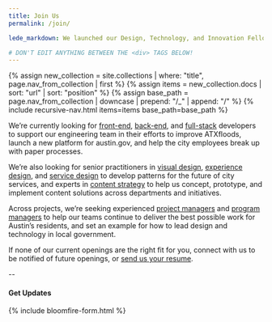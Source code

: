 ```yaml
---
title: Join Us
permalink: /join/

lede_markdown: We launched our Design, Technology, and Innovation Fellows program in June 2016 as an opportunity for Austin’s passionate and civic-minded designers and developers to bring the principles, values, and practices of the technology sector into government.

# DON'T EDIT ANYTHING BETWEEN THE <div> TAGS BELOW!
---
```


<div class="hidden-md hidden-lg hidden-xl" role="menu">
{% assign new_collection = site.collections | where: "title", page.nav_from_collection | first %}
{% assign items = new_collection.docs | sort: "url" | sort: "position" %}
{% assign base_path = page.nav_from_collection | downcase | prepend: "/_" | append: "/"  %}
{% include recursive-nav.html items=items base_path=base_path  %}
</div>

We’re currently looking for [front-end](https://cityofaustin.github.io/innovation-fellows/join/positions/front-end-developer/), [back-end](https://cityofaustin.github.io/innovation-fellows/join/positions/back-end-developer/), and [full-stack](https://cityofaustin.github.io/innovation-fellows/join/positions/full-stack-developer/) developers to support our engineering team in their efforts to improve ATXfloods, launch a new platform for austin.gov, and help the city employees break up with paper processes. 

We’re also looking for senior practitioners in [visual design](https://cityofaustin.github.io/innovation-fellows/join/positions/ui-designer/), [experience design](https://cityofaustin.github.io/innovation-fellows/join/positions/ux-designer/), and [service design](https://cityofaustin.github.io/innovation-fellows/join/positions/service-designer/) to develop patterns for the future of city services, and experts in [content strategy](https://cityofaustin.github.io/innovation-fellows/join/positions/content-strategist/) to help us concept, prototype, and implement content solutions across departments and initiatives.
  
Across projects, we’re seeking experienced [project managers](https://cityofaustin.github.io/innovation-fellows/join/positions/agile-project-manager/) and [program managers](https://cityofaustin.github.io/innovation-fellows/join/positions/program-manager/) to help our teams continue to deliver the best possible work for Austin’s residents, and set an example for how to lead design and technology in local government.

If none of our current openings are the right fit for you, connect with us to be notified of future openings, or [send us your resume](https://jobs.lever.co/austintexas/7367149f-2727-4c51-82fe-124ad57f3a28).


--



#### Get Updates
{% include bloomfire-form.html %}
